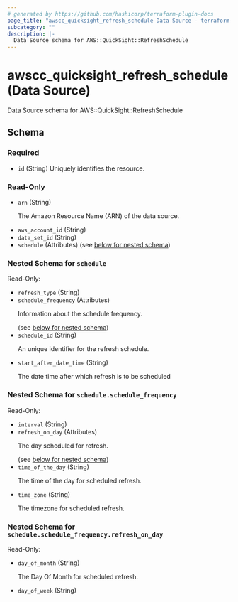 ```yaml
---
# generated by https://github.com/hashicorp/terraform-plugin-docs
page_title: "awscc_quicksight_refresh_schedule Data Source - terraform-provider-awscc"
subcategory: ""
description: |-
  Data Source schema for AWS::QuickSight::RefreshSchedule
---
```


# awscc_quicksight_refresh_schedule (Data Source)

Data Source schema for AWS::QuickSight::RefreshSchedule



<!-- schema generated by tfplugindocs -->
## Schema

### Required

- `id` (String) Uniquely identifies the resource.

### Read-Only

- `arn` (String) <p>The Amazon Resource Name (ARN) of the data source.</p>
- `aws_account_id` (String)
- `data_set_id` (String)
- `schedule` (Attributes) (see [below for nested schema](#nestedatt--schedule))

<a id="nestedatt--schedule"></a>
### Nested Schema for `schedule`

Read-Only:

- `refresh_type` (String)
- `schedule_frequency` (Attributes) <p>Information about the schedule frequency.</p> (see [below for nested schema](#nestedatt--schedule--schedule_frequency))
- `schedule_id` (String) <p>An unique identifier for the refresh schedule.</p>
- `start_after_date_time` (String) <p>The date time after which refresh is to be scheduled</p>

<a id="nestedatt--schedule--schedule_frequency"></a>
### Nested Schema for `schedule.schedule_frequency`

Read-Only:

- `interval` (String)
- `refresh_on_day` (Attributes) <p>The day scheduled for refresh.</p> (see [below for nested schema](#nestedatt--schedule--schedule_frequency--refresh_on_day))
- `time_of_the_day` (String) <p>The time of the day for scheduled refresh.</p>
- `time_zone` (String) <p>The timezone for scheduled refresh.</p>

<a id="nestedatt--schedule--schedule_frequency--refresh_on_day"></a>
### Nested Schema for `schedule.schedule_frequency.refresh_on_day`

Read-Only:

- `day_of_month` (String) <p>The Day Of Month for scheduled refresh.</p>
- `day_of_week` (String)


